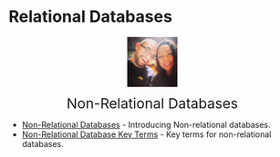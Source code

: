 # Relational Databases  

<img
    src="./images/BrentAndMandi.jpg"
    width="88"
    style="display: block; width: 88px; margin: auto; margin-bottom: 1em"
/><span style="display: block; text-align: center; font-size: 1.75em;"> Non-Relational Databases </span>


- [Non-Relational Databases](/databases/nonrelational_databases/nonrelational_databases) - Introducing Non-relational databases. 
- [Non-Relational Database Key Terms](/databases/nonrelational_databases/nosql_database_key_terms) - Key terms for non-relational databases. 